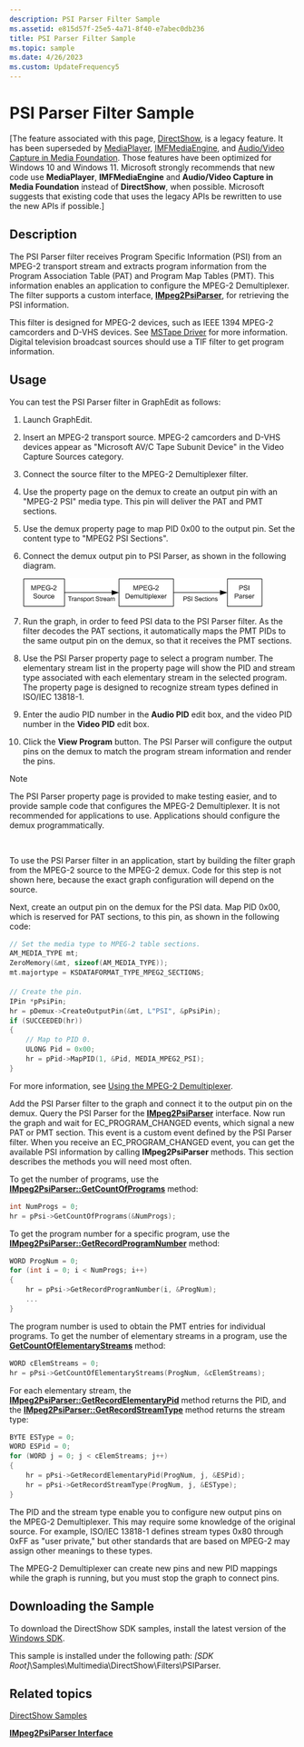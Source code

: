 ```yaml
---
description: PSI Parser Filter Sample
ms.assetid: e815d57f-25e5-4a71-8f40-e7abec0db236
title: PSI Parser Filter Sample
ms.topic: sample
ms.date: 4/26/2023
ms.custom: UpdateFrequency5
---
```


# PSI Parser Filter Sample

\[The feature associated with this page, [DirectShow](/windows/win32/directshow/directshow), is a legacy feature. It has been superseded by [MediaPlayer](/uwp/api/Windows.Media.Playback.MediaPlayer), [IMFMediaEngine](/windows/win32/api/mfmediaengine/nn-mfmediaengine-imfmediaengine), and [Audio/Video Capture in Media Foundation](/windows/win32/medfound/audio-video-capture-in-media-foundation). Those features have been optimized for Windows 10 and Windows 11. Microsoft strongly recommends that new code use **MediaPlayer**, **IMFMediaEngine** and **Audio/Video Capture in Media Foundation** instead of **DirectShow**, when possible. Microsoft suggests that existing code that uses the legacy APIs be rewritten to use the new APIs if possible.\]

## Description

The PSI Parser filter receives Program Specific Information (PSI) from an MPEG-2 transport stream and extracts program information from the Program Association Table (PAT) and Program Map Tables (PMT). This information enables an application to configure the MPEG-2 Demultiplexer. The filter supports a custom interface, [**IMpeg2PsiParser**](impeg2psiparser.md), for retrieving the PSI information.

This filter is designed for MPEG-2 devices, such as IEEE 1394 MPEG-2 camcorders and D-VHS devices. See [MSTape Driver](mstape-driver.md) for more information. Digital television broadcast sources should use a TIF filter to get program information.

## Usage

You can test the PSI Parser filter in GraphEdit as follows:

1.  Launch GraphEdit.
2.  Insert an MPEG-2 transport source. MPEG-2 camcorders and D-VHS devices appear as "Microsoft AV/C Tape Subunit Device" in the Video Capture Sources category.
3.  Connect the source filter to the MPEG-2 Demultiplexer filter.
4.  Use the property page on the demux to create an output pin with an "MPEG-2 PSI" media type. This pin will deliver the PAT and PMT sections.
5.  Use the demux property page to map PID 0x00 to the output pin. Set the content type to "MPEG2 PSI Sections".
6.  Connect the demux output pin to PSI Parser, as shown in the following diagram.

    ![psi parser filter graph](images/psi-parser.png)

7.  Run the graph, in order to feed PSI data to the PSI Parser filter. As the filter decodes the PAT sections, it automatically maps the PMT PIDs to the same output pin on the demux, so that it receives the PMT sections.
8.  Use the PSI Parser property page to select a program number. The elementary stream list in the property page will show the PID and stream type associated with each elementary stream in the selected program. The property page is designed to recognize stream types defined in ISO/IEC 13818-1.
9.  Enter the audio PID number in the **Audio PID** edit box, and the video PID number in the **Video PID** edit box.
10. Click the **View Program** button. The PSI Parser will configure the output pins on the demux to match the program stream information and render the pins.

> [!Note]  
> The PSI Parser property page is provided to make testing easier, and to provide sample code that configures the MPEG-2 Demultiplexer. It is not recommended for applications to use. Applications should configure the demux programmatically.

 

To use the PSI Parser filter in an application, start by building the filter graph from the MPEG-2 source to the MPEG-2 demux. Code for this step is not shown here, because the exact graph configuration will depend on the source.

Next, create an output pin on the demux for the PSI data. Map PID 0x00, which is reserved for PAT sections, to this pin, as shown in the following code:


```C++
// Set the media type to MPEG-2 table sections.
AM_MEDIA_TYPE mt;
ZeroMemory(&mt, sizeof(AM_MEDIA_TYPE));
mt.majortype = KSDATAFORMAT_TYPE_MPEG2_SECTIONS;

// Create the pin.
IPin *pPsiPin;
hr = pDemux->CreateOutputPin(&mt, L"PSI", &pPsiPin);
if (SUCCEEDED(hr))
{
    // Map to PID 0.
    ULONG Pid = 0x00;
    hr = pPid->MapPID(1, &Pid, MEDIA_MPEG2_PSI);
}
```



For more information, see [Using the MPEG-2 Demultiplexer](using-the-mpeg-2-demultiplexer.md).

Add the PSI Parser filter to the graph and connect it to the output pin on the demux. Query the PSI Parser for the [**IMpeg2PsiParser**](impeg2psiparser.md) interface. Now run the graph and wait for EC\_PROGRAM\_CHANGED events, which signal a new PAT or PMT section. This event is a custom event defined by the PSI Parser filter. When you receive an EC\_PROGRAM\_CHANGED event, you can get the available PSI information by calling **IMpeg2PsiParser** methods. This section describes the methods you will need most often.

To get the number of programs, use the [**IMpeg2PsiParser::GetCountOfPrograms**](impeg2psiparser-getcountofprograms.md) method:


```C++
int NumProgs = 0;
hr = pPsi->GetCountOfPrograms(&NumProgs);
```



To get the program number for a specific program, use the [**IMpeg2PsiParser::GetRecordProgramNumber**](impeg2psiparser-getrecordprogramnumber.md) method:


```C++
WORD ProgNum = 0;
for (int i = 0; i < NumProgs; i++)
{
    hr = pPsi->GetRecordProgramNumber(i, &ProgNum);
    ...
}
```



The program number is used to obtain the PMT entries for individual programs. To get the number of elementary streams in a program, use the [**GetCountOfElementaryStreams**](impeg2psiparser-getcountofelementarystreams.md) method:


```C++
WORD cElemStreams = 0;
hr = pPsi->GetCountOfElementaryStreams(ProgNum, &cElemStreams);
```



For each elementary stream, the [**IMpeg2PsiParser::GetRecordElementaryPid**](/previous-versions/windows/desktop/legacy/dd376623(v=vs.85)) method returns the PID, and the [**IMpeg2PsiParser::GetRecordStreamType**](/previous-versions/windows/desktop/legacy/dd376626(v=vs.85)) method returns the stream type:


```C++
BYTE ESType = 0;
WORD ESPid = 0;
for (WORD j = 0; j < cElemStreams; j++)
{
    hr = pPsi->GetRecordElementaryPid(ProgNum, j, &ESPid);
    hr = pPsi->GetRecordStreamType(ProgNum, j, &ESType);
}
```



The PID and the stream type enable you to configure new output pins on the MPEG-2 Demultiplexer. This may require some knowledge of the original source. For example, ISO/IEC 13818-1 defines stream types 0x80 through 0xFF as "user private," but other standards that are based on MPEG-2 may assign other meanings to these types.

The MPEG-2 Demultiplexer can create new pins and new PID mappings while the graph is running, but you must stop the graph to connect pins.

## Downloading the Sample

To download the DirectShow SDK samples, install the latest version of the [Windows SDK](https://msdn.microsoft.com/windowsvista/bb980924.aspx).

This sample is installed under the following path: *\[SDK Root\]*\\Samples\\Multimedia\\DirectShow\\Filters\\PSIParser.

## Related topics

<dl> <dt>

[DirectShow Samples](directshow-samples.md)
</dt> <dt>

[**IMpeg2PsiParser Interface**](impeg2psiparser.md)
</dt> </dl>

 

 
